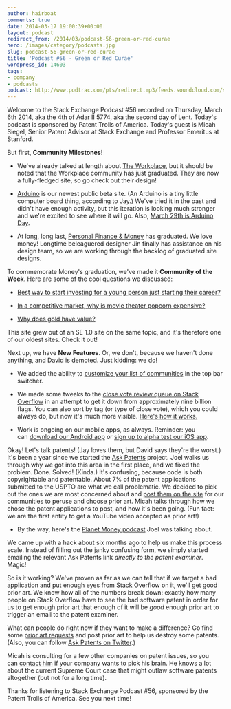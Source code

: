 ```yaml
---
author: hairboat
comments: true
date: 2014-03-17 19:00:39+00:00
layout: podcast
redirect_from: /2014/03/podcast-56-green-or-red-curae
hero: /images/category/podcasts.jpg
slug: podcast-56-green-or-red-curae
title: 'Podcast #56 - Green or Red Curae'
wordpress_id: 14603
tags:
- company
- podcasts
podcast: http://www.podtrac.com/pts/redirect.mp3/feeds.soundcloud.com/stream/139449126-stack-exchange-stack-exchange-podcast-55.mp3
---
```


Welcome to the Stack Exchange Podcast #56 recorded on Thursday, March 6th 2014, aka the 4th of Adar II 5774, aka the second day of Lent. Today's podcast is sponsored by Patent Trolls of America. Today's guest is Micah Siegel, Senior Patent Advisor at Stack Exchange and Professor Emeritus at Stanford.

But first, **Community Milestones**!



	
  * We've already talked at length about [The Workplace](http://blog.stackoverflow.com/2013/10/podcast-53-lets-go-rio/), but it should be noted that the Workplace community has just graduated. They are now a fully-fledged site, so go check out their design!

	
  * [Arduino](http://arduino.stackexchange.com/) is our newest public beta site. (An Arduino is a tiny little computer board thing, according to Jay.) We've tried it in the past and didn't have enough activity, but this iteration is looking much stronger and we're excited to see where it will go. Also, [March 29th is Arduino Day](http://day.arduino.cc/).

	
  * At long, long last, [Personal Finance & Money](http://money.stackexchange.com/) has graduated. We love money! Longtime beleaguered designer Jin finally has assistance on his design team, so we are working through the backlog of graduated site designs.


To commemorate Money's graduation, we've made it **Community of the Week**. Here are some of the cool questions we discussed:



	
  * [Best way to start investing for a young person just starting their career?](http://money.stackexchange.com/questions/1625/best-way-to-start-investing-for-a-young-person-just-starting-their-career)

	
  * [In a competitive market, why is movie theater popcorn expensive?](http://money.stackexchange.com/questions/14696/in-a-competitive-market-why-is-movie-theater-popcorn-expensive)

	
  * [Why does gold have value?](http://money.stackexchange.com/questions/1767/why-does-gold-have-value)


This site grew out of an SE 1.0 site on the same topic, and it's therefore one of our oldest sites. Check it out!

Next up, we have **New Features**. Or, we don't, because we haven't done anything, and David is demoted. Just kidding: we do!



	
  * We added the ability to [customize your list of communities](http://blog.stackoverflow.com/2014/03/your-communities-list-is-now-customizable/) in the top bar switcher.

	
  * We made some tweaks to the [close vote review queue on Stack Overflow](http://stackoverflow.com/review) in an attempt to get it down from approximately nine billion flags. You can also sort by tag (or type of close vote), which you could always do, but now it's much more visible. [Here's how it works.](http://meta.stackoverflow.com/questions/223497/lets-burn-down-the-close-queue/)

	
  * Work is ongoing on our mobile apps, as always. Reminder: you can [download our Android app](https://play.google.com/store/apps/details?id=com.stackexchange.marvin) or [sign up to alpha test our iOS app](http://meta.stackoverflow.com/questions/220264/help-us-test-the-alpha-version-of-our-ios-app).


Okay! Let's talk patents! (Jay loves them, but David says they're the worst.) It's been a year since we started the [Ask Patents](http://askpatents.com/) project. Joel walks us through why we got into this area in the first place, and we fixed the problem. Done. Solved! (Kinda.) It's confusing, because code is both copyrightable and patentable. About 7% of the patent applications submitted to the USPTO are what we call problematic. We decided to pick out the ones we are most concerned about and [post them on the site](http://patents.stackexchange.com/questions/tagged/prior-art-request) for our communities to peruse and choose prior art. Micah talks through how we chose the patent applications to post, and how it's been going. (Fun fact: we are the first entity to get a YouTube video accepted as prior art!)



	
  * By the way, here's the [Planet Money podcast](http://www.npr.org/blogs/money/2013/05/31/187374157/episode-462-when-patents-hit-the-podcast) Joel was talking about.


We came up with a hack about six months ago to help us make this process scale. Instead of filling out the janky confusing form, we simply started emailing the relevant Ask Patents link _directly to the patent examiner_. Magic!

So is it working? We've proven as far as we can tell that if we target a bad application and put enough eyes from Stack Overflow on it, we'll get good prior art. We know how all of the numbers break down: exactly how many people on Stack Overflow have to see the bad software patent in order for us to get enough prior art that enough of it will be _good_ enough prior art to trigger an email to the patent examiner.

What can people do right now if they want to make a difference? Go find some [prior art requests](http://patents.stackexchange.com/questions/tagged/prior-art-request) and post prior art to help us destroy some patents. (Also, you can follow [Ask Patents on Twitter](https://twitter.com/askpatents).)

Micah is consulting for a few other companies on patent issues, so you can [contact him](mailto:msiegel@askpatents.com) if your company wants to pick his brain. He knows a lot about the current Supreme Court case that might outlaw software patents altogether (but not for a long time).

Thanks for listening to Stack Exchange Podcast #56, sponsored by the Patent Trolls of America. See you next time!





